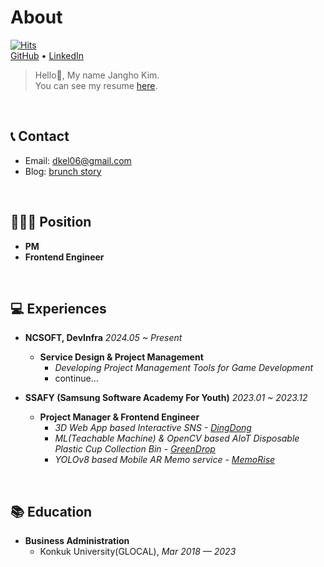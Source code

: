 # About
[![Hits](https://hits.seeyoufarm.com/api/count/incr/badge.svg?url=https%3A%2F%2Fgithub.com%2FKJH0406%2Fhit-counter&count_bg=%2379C83D&title_bg=%23555555&icon=&icon_color=%23E7E7E7&title=hits&edge_flat=false)](https://hits.seeyoufarm.com)
<br />
[GitHub](https://github.com/KJH0406) • [LinkedIn](https://www.linkedin.com/in/kimjangho/)

> Hello👋, My name Jangho Kim. <br />
> You can see my resume [here](https://mindsketch365.com/resume).

<br />

## 📞 Contact
- Email: dkel06@gmail.com
- Blog: [brunch story](https://brunch.co.kr/@janghok)

<br />

## 🧑🏻‍💻 Position
- **PM**
- **Frontend Engineer**

<br />

## 💻 Experiences
- **NCSOFT, DevInfra** *2024.05 ~ Present*
    - **Service Design & Project Management**
        - *Developing Project Management Tools for Game Development*
        - continue…

- **SSAFY (Samsung Software Academy For Youth)** *2023.01 ~ 2023.12*
    - **Project Manager & Frontend Engineer**
        - *3D Web App based Interactive SNS - [DingDong](https://github.com/KJH0406/DingDong)*
        - *ML(Teachable Machine) & OpenCV based AIoT Disposable Plastic Cup Collection Bin - [GreenDrop](https://github.com/KJH0406/GreenDrop)*
        - *YOLOv8 based Mobile AR Memo service - [MemoRise](https://github.com/KJH0406/MemoRise)*
        
<br />

## 📚 Education
- **Business Administration**
    - Konkuk University(GLOCAL), *Mar 2018 — 2023*
